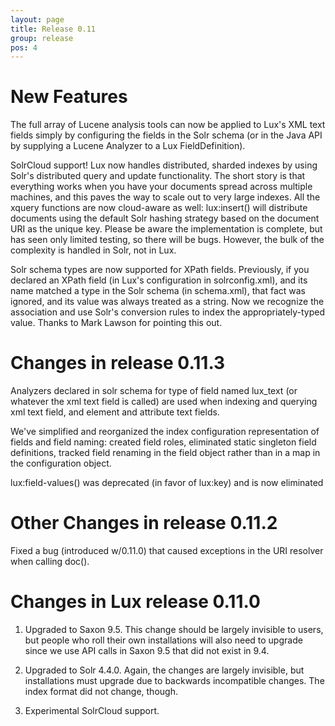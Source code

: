 ```yaml
---
layout: page
title: Release 0.11
group: release
pos: 4
---
```


# New Features

The full array of Lucene analysis tools can now be applied to Lux's XML
text fields simply by configuring the fields in the Solr schema (or in the
Java API by supplying a Lucene Analyzer to a Lux FieldDefinition).

SolrCloud support!  Lux now handles distributed, sharded indexes by using
Solr's distributed query and update functionality.  The short story is that
everything works when you have your documents spread across multiple
machines, and this paves the way to scale out to very large indexes.  All
the xquery functions are now cloud-aware as well: lux:insert() will
distribute documents using the default Solr hashing strategy based on the
document URI as the unique key.  Please be aware the implementation is
complete, but has seen only limited testing, so there will be bugs.
However, the bulk of the complexity is handled in Solr, not in Lux.

Solr schema types are now supported for XPath fields.  Previously, if you
declared an XPath field (in Lux's configuration in solrconfig.xml), and its
name matched a type in the Solr schema (in schema.xml), that fact was
ignored, and its value was always treated as a string.  Now we recognize
the association and use Solr's conversion rules to index the
appropriately-typed value.  Thanks to Mark Lawson for pointing this out.

# Changes in release 0.11.3

Analyzers declared in solr schema for type of field named lux_text (or
whatever the xml text field is called) are used when indexing and querying
xml text field, and element and attribute text fields.

We've simplified and reorganized the index configuration representation of
fields and field naming: created field roles, eliminated static singleton
field definitions, tracked field renaming in the field object rather than
in a map in the configuration object.

lux:field-values() was deprecated (in favor of lux:key) and is now eliminated 

# Other Changes in release 0.11.2

Fixed a bug (introduced w/0.11.0) that caused exceptions in the URI
resolver when calling doc().

# Changes in Lux release 0.11.0

1. Upgraded to Saxon 9.5.  This change should be largely invisible to
users, but people who roll their own installations will also need to
upgrade since we use API calls in Saxon 9.5 that did not exist in 9.4.

2. Upgraded to Solr 4.4.0.  Again, the changes are largely invisible, but
installations must upgrade due to backwards incompatible changes.  The
index format did not change, though.

3. Experimental SolrCloud support.